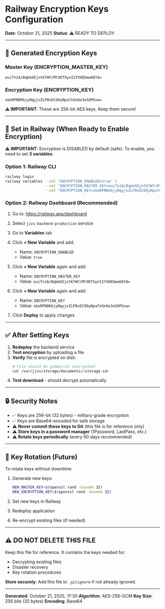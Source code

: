 # Railway Encryption Keys Configuration

**Date**: October 21, 2025
**Status**: ⚠️ READY TO DEPLOY

---

## 🔑 Generated Encryption Keys

### Master Key (ENCRYPTION_MASTER_KEY)
```
euiTn1A/BqbmSEjntK7WY/MtXKTXynI2fVHEbmw68YA=
```

### Encryption Key (ENCRYPTION_KEY)
```
xboRPNDKbjyNqyjvZLP8vECOOyNpa7nGn6e3eSOPGsw=
```

**⚠️ IMPORTANT**: These are 256-bit AES keys. Keep them secure!

---

## 🚀 Set in Railway (When Ready to Enable Encryption)

⚠️ **IMPORTANT**: Encryption is DISABLED by default (safe).
To enable, you need to set **3 variables**:

### Option 1: Railway CLI
```bash
railway login
railway variables --set "ENCRYPTION_ENABLED=true" \
                  --set "ENCRYPTION_MASTER_KEY=euiTn1A/BqbmSEjntK7WY/MtXKTXynI2fVHEbmw68YA=" \
                  --set "ENCRYPTION_KEY=xboRPNDKbjyNqyjvZLP8vECOOyNpa7nGn6e3eSOPGsw="
```

### Option 2: Railway Dashboard (Recommended)
1. Go to: https://railway.app/dashboard
2. Select `jivs-backend-production` service
3. Go to **Variables** tab

4. Click **+ New Variable** and add:
   - Name: `ENCRYPTION_ENABLED`
   - Value: `true`

5. Click **+ New Variable** again and add:
   - Name: `ENCRYPTION_MASTER_KEY`
   - Value: `euiTn1A/BqbmSEjntK7WY/MtXKTXynI2fVHEbmw68YA=`

6. Click **+ New Variable** again and add:
   - Name: `ENCRYPTION_KEY`
   - Value: `xboRPNDKbjyNqyjvZLP8vECOOyNpa7nGn6e3eSOPGsw=`

7. Click **Deploy** to apply changes

---

## ✅ After Setting Keys

1. **Redeploy** the backend service
2. **Test encryption** by uploading a file
3. **Verify** file is encrypted on disk:
   ```bash
   # File should be gibberish (encrypted)
   cat /var/jivs/storage/documents/<storage-id>
   ```
4. **Test download** - should decrypt automatically

---

## 🔒 Security Notes

- ✅ Keys are 256-bit (32 bytes) - military-grade encryption
- ✅ Keys are Base64-encoded for safe storage
- ⚠️ **Never commit these keys to Git** (this file is for reference only)
- ⚠️ **Store keys in a password manager** (1Password, LastPass, etc.)
- ⚠️ **Rotate keys periodically** (every 90 days recommended)

---

## 🔄 Key Rotation (Future)

To rotate keys without downtime:

1. Generate new keys:
   ```bash
   NEW_MASTER_KEY=$(openssl rand -base64 32)
   NEW_ENCRYPTION_KEY=$(openssl rand -base64 32)
   ```

2. Set new keys in Railway

3. Redeploy application

4. Re-encrypt existing files (if needed)

---

## ⚠️ DO NOT DELETE THIS FILE

Keep this file for reference. It contains the keys needed for:
- Decrypting existing files
- Disaster recovery
- Key rotation procedures

**Store securely**: Add this file to `.gitignore` if not already ignored.

---

**Generated**: October 21, 2025, 17:30
**Algorithm**: AES-256-GCM
**Key Size**: 256 bits (32 bytes)
**Encoding**: Base64
